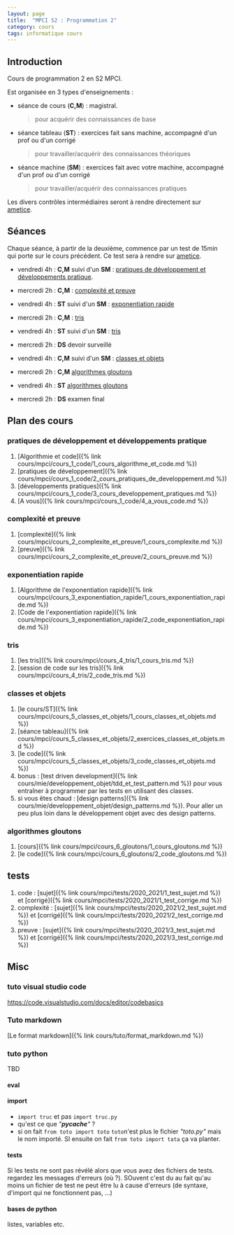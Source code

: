 ```yaml
---
layout: page
title:  "MPCI S2 : Programmation 2"
category: cours
tags: informatique cours 
---
```


## Introduction

Cours de programmation 2 en S2 MPCI.

Est organisée en 3 types d'enseignements :

* séance de cours (**C,M**) : magistral.
  > pour acquérir  des connaissances de base
* séance tableau (**ST**) : exercices fait sans machine, accompagné d'un prof ou d'un corrigé
  > pour travailler/acquérir des connaissances théoriques
* séance machine (**SM**) : exercices fait avec votre machine, accompagné d'un prof ou d'un corrigé
  > pour travailler/acquérir des connaissances pratiques

Les divers contrôles intermédiaires seront à rendre directement sur [ametice](https://ametice.univ-amu.fr/course/view.php?id=70937).

## Séances

Chaque séance, à partir de la deuxième, commence par un test de 15min qui porte sur le cours précédent. Ce test sera à rendre sur [ametice](https://ametice.univ-amu.fr/course/view.php?id=70937).

* vendredi 4h : **C,M** suivi d'un **SM** : [pratiques de développement et développements pratique](#pratiques-de-développement-et-développements-pratique).
* mercredi 2h : **C,M** : [complexité et preuve](#complexité-et-preuve)
* vendredi 4h : **ST** suivi d'un **SM** : [exponentiation rapide](#exponentiation-rapide)

* mercredi 2h : **C,M** : [tris](#tris)
* vendredi 4h : **ST** suivi d'un **SM** : [tris](#tris)

* mercredi 2h : **DS** devoir surveillé
* vendredi 4h : **C,M** suivi d'un **SM** : [classes et objets](#classes-et-objets)

* mercredi 2h : **C,M** [algorithmes gloutons](#algorithmes-gloutons)
* vendredi 4h : **ST** [algorithmes gloutons](#algorithmes-gloutons)

* mercredi 2h : **DS** examen final

## Plan des cours

### pratiques de développement et développements pratique

1. [Algorithmie et code]({% link cours/mpci/cours_1_code/1_cours_algorithme_et_code.md %})
2. [pratiques de développement]({% link cours/mpci/cours_1_code/2_cours_pratiques_de_developpement.md %})
3. [développements pratiques]({% link cours/mpci/cours_1_code/3_cours_developpement_pratiques.md %})
4. [A vous]({% link cours/mpci/cours_1_code/4_a_vous_code.md %})

### complexité et preuve

1. [complexité]({% link cours/mpci/cours_2_complexite_et_preuve/1_cours_complexite.md %})
2. [preuve]({% link cours/mpci/cours_2_complexite_et_preuve/2_cours_preuve.md %})

### exponentiation rapide

1. [Algorithme de l'exponentiation rapide]({% link cours/mpci/cours_3_exponentiation_rapide/1_cours_exponentiation_rapide.md %})
2. [Code de l'exponentiation rapide]({% link cours/mpci/cours_3_exponentiation_rapide/2_code_exponentiation_rapide.md %})

### tris

1. [les tris]({% link cours/mpci/cours_4_tris/1_cours_tris.md %})
2. [session de code sur les tris]({% link cours/mpci/cours_4_tris/2_code_tris.md %})

### classes et objets

1. [le cours/ST]({% link cours/mpci/cours_5_classes_et_objets/1_cours_classes_et_objets.md %})
2. [séance tableau]({% link cours/mpci/cours_5_classes_et_objets/2_exercices_classes_et_objets.md %})
3. [le code]({% link cours/mpci/cours_5_classes_et_objets/3_code_classes_et_objets.md %})
4. bonus : [test driven development]({% link cours/mie/developpement_objet/tdd_et_test_pattern.md %}) pour vous entraîner à programmer par les tests en utilisant des classes.
5. si vous êtes chaud : [design patterns]({% link cours/mie/developpement_objet/design_patterns.md %}). Pour aller un peu plus loin dans le développement objet avec des design patterns.

### algorithmes gloutons

1. [cours]({% link cours/mpci/cours_6_gloutons/1_cours_gloutons.md %})
2. [le code]({% link cours/mpci/cours_6_gloutons/2_code_gloutons.md %})

## tests

1. code : [sujet]({% link cours/mpci/tests/2020_2021/1_test_sujet.md %}) et [corrigé]({% link cours/mpci/tests/2020_2021/1_test_corrige.md %})
2. complexité : [sujet]({% link cours/mpci/tests/2020_2021/2_test_sujet.md %}) et [corrigé]({% link cours/mpci/tests/2020_2021/2_test_corrige.md %})
3. preuve : [sujet]({% link cours/mpci/tests/2020_2021/3_test_sujet.md %}) et [corrigé]({% link cours/mpci/tests/2020_2021/3_test_corrige.md %})

## Misc

### tuto visual studio code

<https://code.visualstudio.com/docs/editor/codebasics>

### Tuto markdown

[Le format markdown]({% link cours/tuto/format_markdown.md %})

### tuto python

TBD

#### eval

#### import 

* `import truc` et pas `import truc.py`
* qu'est ce que *"__pycache__"* ?
* si on fait `from toto import toto` `toto`n'est plus le fichier *"toto.py"* mais le nom importé. SI ensuite on fait `from toto import tata` ça va planter.

#### tests

Si les tests ne sont pas révélé alors que vous avez des fichiers de tests. regardez les messages d'erreurs (où ?). SOuvent c'est du au fait qu'au moins un fichier de test ne peut être lu à cause d'erreurs (de syntaxe, d'import qui ne fonctionnent pas, ...)

#### bases de python

listes, variables etc.
